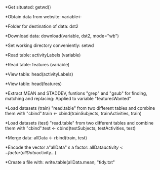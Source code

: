 *Get situated:
getwd()

*Obtain data from website:
variable<-

*Folder for destination of data:
dst2

*Download data: download(variable, dst2, mode="wb") 

*Set working directory conveniently: setwd

*Read table: activityLabels (variable)

*Read table: features (variable)

*View table: head(activityLabels)

*View table: head(features)

*Extract MEAN and STADDEV, funtions "grep" and "gsub" for finding, matching and replacing: Applied to variable "featuresWanted"

*Load datasets (train) "read.table" from two different tables and combine them with "cbind":train <- cbind(trainSubjects, trainActivities, train)

*Load datasets (test) "read.table" from two different tables and combine them with "cbind":test <- cbind(testSubjects, testActivities, test)

*Merge data: allData <- rbind(train, test)

*Encode the vector a"allData" s a factor: allData$activity <- factor(allData$activity...)

*Create a file with: write.table(allData.mean, "tidy.txt"  